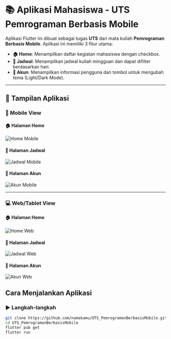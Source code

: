 # 📚 Aplikasi Mahasiswa - UTS Pemrograman Berbasis Mobile

Aplikasi Flutter ini dibuat sebagai tugas **UTS** dari mata kuliah **Pemrograman Berbasis Mobile**. Aplikasi ini memiliki 3 fitur utama:

- **🏠 Home**: Menampilkan daftar kegiatan mahasiswa dengan checkbox.
- **📅 Jadwal**: Menampilkan jadwal kuliah mingguan dan dapat difilter berdasarkan hari.
- **👤 Akun**: Menampilkan informasi pengguna dan tombol untuk mengubah tema (Light/Dark Mode).

---

## 📲 Tampilan Aplikasi

### 📱 Mobile View

#### 🏠 Halaman Home
![Home Mobile](https://github.com/user-attachments/assets/f80a7f9e-3a4d-48b7-bdb3-4a013440b4ca)

#### 📅 Halaman Jadwal
![Jadwal Mobile](https://github.com/user-attachments/assets/312f7d6a-0aa1-45ab-9181-b510c121b222)

#### 👤 Halaman Akun
![Akun Mobile](https://github.com/user-attachments/assets/a77ab3cd-851f-4e89-898c-bcc310c5de1c)

---

### 💻 Web/Tablet View

#### 🏠 Halaman Home
![Home Web](https://github.com/user-attachments/assets/e8a932ac-dfb8-429f-a2f2-52d9ccc33823)

#### 📅 Halaman Jadwal
![Jadwal Web](https://github.com/user-attachments/assets/726f30dd-e7df-46ed-a6f3-eec8ec7cebea)

#### 👤 Halaman Akun
![Akun Web](https://github.com/user-attachments/assets/8111e257-55e4-4e2e-ad2e-6e9cdb1f4b7b)




##  Cara Menjalankan Aplikasi
### ▶️ Langkah-langkah
```bash
git clone https://github.com/namakamu/UTS_PemrogramanBerbasisMobile.git
cd UTS_PemrogramanBerbasisMobile
flutter pub get
flutter run
